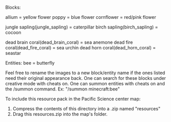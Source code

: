 Blocks:

allium = yellow flower
poppy = blue flower
cornflower = red/pink flower 

jungle sapling(jungle_sapling) = caterpillar
birch sapling(birch_sapling) = cocoon

dead brain coral(dead_brain_coral) = sea anemone
dead fire coral(dead_fire_coral) = sea urchin
dead horn coral(dead_horn_coral) = seastar 

Entities:
bee = butterfly

Feel free to rename the images to a new block/entity name if the ones listed need their original appearance back. 
One can search for these blocks under creative mode with cheats on. 
One can summon entities with cheats on and the /summon command. Ex: "/summon minecraft:bee"

To include this resource pack in the Pacific Science center map:

1. Compress the contents of this directory into a .zip named "resources"
2. Drag this resources.zip into the map's folder. 
